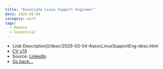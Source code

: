 ```yaml
---
title: "Associate Linux Support Engineer"
date: 2025-03-04
category: work
tags: 
  - Remote
  - Cannonical
---
```

* [Job Description](/desc/2025-03-04-AssocLinuxSupportEng-desc.html
* [CV v74](/assets/Nadim-CV_v74.docx)
* Source: [LinkedIn](https://www.linkedin.com/jobs/view/4169639159/?trackingId=zbmhAlWLSoix91oEztDZjw%3D%3D&refId=vcf6XkM1QrKohw%2BXNvAGxg%3D%3D&midToken=AQHIkYNwXunuAA&midSig=37lyJdmFvXJbE1&trk=eml-email_job_alert_digest_01-job_card-0-jobcard_body&trkEmail=eml-email_job_alert_digest_01-job_card-0-jobcard_body-null-65zwb~m7pk5b47~uh-null-null&eid=65zwb-m7pk5b47-uh&otpToken=MTMwNTFkZTUxNTJhYzBjZGJlMmYwMmVlNDYxOWVlYjA4YWM3ZDM0Njk5YWU4NTZhNzVjNzAyNjY0YzUzNWZmYmZjYWJiMTgyNmRmNmMzODE3MWRlZGM2ODI1ZDU3MTIxYmNlZjFhMDE4OTYxNjVmZDgyLDEsMQ%3D%3D)
* [Go back...](/index.html)

